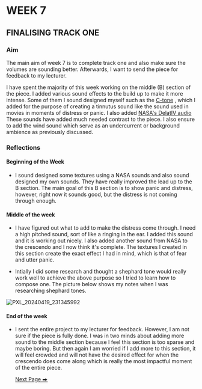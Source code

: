 # WEEK 7

## FINALISING TRACK ONE

### Aim

The main aim of week 7 is to complete track one and also make sure the volumes are sounding better. Afterwards, I want to send the piece for feedback to my lecturer. 


I have spent the majority of this week working on the middle (B) section of the piece. I added various sound effects to the build up to make it more intense. Some of them I sound designed myself such as the [C-tone](https://soundcloud.com/2504822k/c-tone?si=29480f3de1e04a92ada51a24196cb3c9&utm_source=clipboard&utm_medium=text&utm_campaign=social_sharing) , which I added for the purpose of creating a tinnutus sound like the sound used in movies in moments of distress or panic. I also added [NASA's DelatIV audio](https://soundcloud.com/2504822k/deltaivaudio?si=29480f3de1e04a92ada51a24196cb3c9&utm_source=clipboard&utm_medium=text&utm_campaign=social_sharing) 
 These sounds have added much needed contrast to the piece. I also ensure to add the wind sound which serve as an undercurrent or background ambience as previously discussed. 

### Reflections

#### Beginning of the Week
- I sound designed some textures using a NASA sounds and also sound designed my own sounds. They have really improved the lead up to the B section. The main goal of this B section is to show panic and distress, however, right now it sounds good, but the distress is not coming through enough. 

#### Middle of the week
- I have figured out what to add to make the distress come through. I need a high pitched sound, sort of like a ringing in the ear. I added this sound and it is working out nicely. I also added another sound from NASA to the crescendo and I now think it's complete. The textures I created in this section create the exact effect I had in mind, which is that of fear and utter panic.
  
- Intially I did some research and thought a shephard tone would really work well to achieve the above purpose so I tried to learn how to compose one. The picture below shows my notes when I was researching shephard tones.

 ![PXL_20240419_231345992](https://github.com/2504822K/mysonicartsdocumentation.io/assets/145678268/7cc602e2-8585-4163-b1fa-ab81d2f018a9)

#### End of the week 
- I sent the entire project to my lecturer for feedback. However, I am not sure if the piece is fully done. I was in two minds about adding more sound to the middle section because I feel this section is too sparse and maybe boring. But then again I am worried if I add more to this section, it will feel crowded and will not have the desired effect for when the crescendo does come along which is really the most impactful moment of the entire piece. 

  [Next Page ⮕](https://2504822k.github.io/mysonicartsdocumentation.io/Week8.html)
